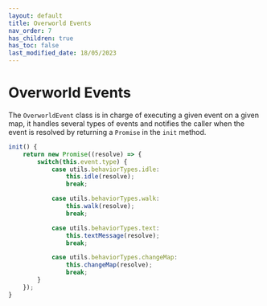 ```yaml
---
layout: default
title: Overworld Events
nav_order: 7
has_children: true
has_toc: false
last_modified_date: 18/05/2023
---
```


# Overworld Events

The `OverworldEvent` class is in charge of executing a given event on a given map, it handles several types of events and notifies the caller when the event is resolved by returning a `Promise` in the `init` method.

```js
init() {
    return new Promise((resolve) => {
        switch(this.event.type) {
            case utils.behaviorTypes.idle:
                this.idle(resolve);
                break;

            case utils.behaviorTypes.walk:
                this.walk(resolve);
                break;

            case utils.behaviorTypes.text:
                this.textMessage(resolve);
                break;

            case utils.behaviorTypes.changeMap:
                this.changeMap(resolve);
                break;
        }
    });
}
```
